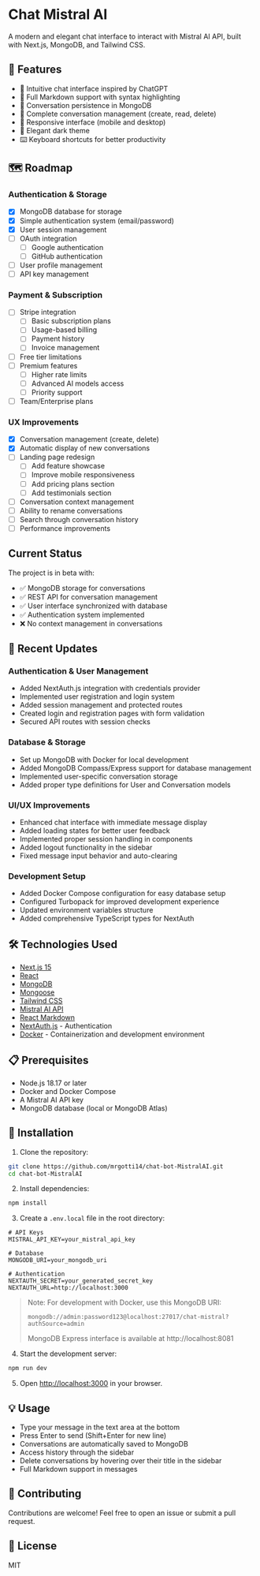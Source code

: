 # Chat Mistral AI

A modern and elegant chat interface to interact with Mistral AI API, built with Next.js, MongoDB, and Tailwind CSS.

## 🌟 Features

- 💬 Intuitive chat interface inspired by ChatGPT
- 📝 Full Markdown support with syntax highlighting
- 💾 Conversation persistence in MongoDB
- 🔄 Complete conversation management (create, read, delete)
- 📱 Responsive interface (mobile and desktop)
- 🎨 Elegant dark theme
- ⌨️ Keyboard shortcuts for better productivity

## 🗺️ Roadmap

### Authentication & Storage
- [x] MongoDB database for storage
- [x] Simple authentication system (email/password)
- [x] User session management
- [ ] OAuth integration
  - [ ] Google authentication
  - [ ] GitHub authentication
- [ ] User profile management
- [ ] API key management

### Payment & Subscription
- [ ] Stripe integration
  - [ ] Basic subscription plans
  - [ ] Usage-based billing
  - [ ] Payment history
  - [ ] Invoice management
- [ ] Free tier limitations
- [ ] Premium features
  - [ ] Higher rate limits
  - [ ] Advanced AI models access
  - [ ] Priority support
- [ ] Team/Enterprise plans

### UX Improvements
- [x] Conversation management (create, delete)
- [x] Automatic display of new conversations
- [ ] Landing page redesign
  - [ ] Add feature showcase
  - [ ] Improve mobile responsiveness
  - [ ] Add pricing plans section
  - [ ] Add testimonials section
- [ ] Conversation context management
- [ ] Ability to rename conversations
- [ ] Search through conversation history
- [ ] Performance improvements

## Current Status

The project is in beta with:
- ✅ MongoDB storage for conversations
- ✅ REST API for conversation management
- ✅ User interface synchronized with database
- ✅ Authentication system implemented
- ❌ No context management in conversations

## 🔄 Recent Updates

### Authentication & User Management
- Added NextAuth.js integration with credentials provider
- Implemented user registration and login system
- Added session management and protected routes
- Created login and registration pages with form validation
- Secured API routes with session checks

### Database & Storage
- Set up MongoDB with Docker for local development
- Added MongoDB Compass/Express support for database management
- Implemented user-specific conversation storage
- Added proper type definitions for User and Conversation models

### UI/UX Improvements
- Enhanced chat interface with immediate message display
- Added loading states for better user feedback
- Implemented proper session handling in components
- Added logout functionality in the sidebar
- Fixed message input behavior and auto-clearing

### Development Setup
- Added Docker Compose configuration for easy database setup
- Configured Turbopack for improved development experience
- Updated environment variables structure
- Added comprehensive TypeScript types for NextAuth

## 🛠️ Technologies Used

- [Next.js 15](https://nextjs.org/)
- [React](https://reactjs.org/)
- [MongoDB](https://www.mongodb.com/)
- [Mongoose](https://mongoosejs.com/)
- [Tailwind CSS](https://tailwindcss.com/)
- [Mistral AI API](https://mistral.ai/)
- [React Markdown](https://github.com/remarkjs/react-markdown)
- [NextAuth.js](https://next-auth.js.org/) - Authentication
- [Docker](https://www.docker.com/) - Containerization and development environment

## 📋 Prerequisites

- Node.js 18.17 or later
- Docker and Docker Compose
- A Mistral AI API key
- MongoDB database (local or MongoDB Atlas)

## 🚀 Installation

1. Clone the repository:
```bash
git clone https://github.com/mrgotti14/chat-bot-MistralAI.git
cd chat-bot-MistralAI
```

2. Install dependencies:
```bash
npm install
```

3. Create a `.env.local` file in the root directory:
```env
# API Keys
MISTRAL_API_KEY=your_mistral_api_key

# Database
MONGODB_URI=your_mongodb_uri

# Authentication
NEXTAUTH_SECRET=your_generated_secret_key
NEXTAUTH_URL=http://localhost:3000
```

> Note: For development with Docker, use this MongoDB URI:
> ```
> mongodb://admin:password123@localhost:27017/chat-mistral?authSource=admin
> ```
>
> MongoDB Express interface is available at http://localhost:8081

4. Start the development server:
```bash
npm run dev
```

5. Open [http://localhost:3000](http://localhost:3000) in your browser.

## 💡 Usage

- Type your message in the text area at the bottom
- Press Enter to send (Shift+Enter for new line)
- Conversations are automatically saved to MongoDB
- Access history through the sidebar
- Delete conversations by hovering over their title in the sidebar
- Full Markdown support in messages

## 🤝 Contributing

Contributions are welcome! Feel free to open an issue or submit a pull request.

## 📄 License

MIT
